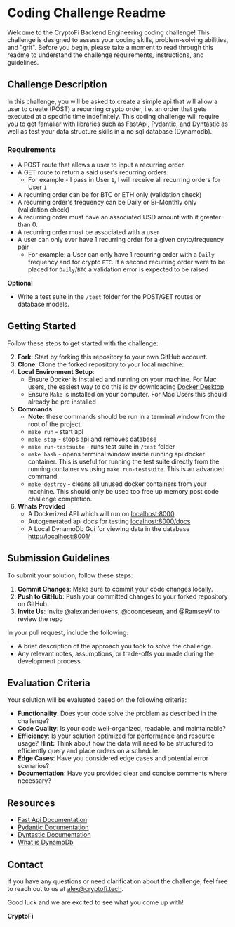 # Coding Challenge Readme

Welcome to the CryptoFi Backend Engineering coding challenge! This challenge is designed to assess your coding skills, problem-solving abilities, and "grit". Before you begin, please take a moment to read through this readme to understand the challenge requirements, instructions, and guidelines.

## Challenge Description

In this challenge, you will be asked to create a simple api that will allow a user to create (POST) a recurring crypto order, i.e. an order that gets executed at a specific time indefinitely. This coding challenge will require you to get famaliar with libraries such as FastApi, Pydantic, and Dyntastic as well as test your data structure skills in a no sql database (Dynamodb).

### Requirements
- A POST route that allows a user to input a recurring order. 
- A GET route to return a said user's recurring orders. 
  - For example - I pass in User `1`, I will receive all recurring orders for User `1`
- A recurring order can be for BTC or ETH only (validation check)
- A recurring order's frequency can be Daily or Bi-Monthly only (validation check)
- A recurring order must have an associated USD amount with it greater than 0.
- A recurring order must be associated with a user
- A user can only ever have 1 recurring order for a given cryto/frequency pair
  - For example: a User can only have 1 recurring order with a `Daily` frequency and for crypto `BTC`. If a second recurring order were to be placed for  `Daily`/`BTC` a validation error is expected to be raised

**Optional**
- Write a test suite in the `/test` folder for the POST/GET routes or database models.

## Getting Started

Follow these steps to get started with the challenge:

2. **Fork**: Start by forking this repository to your own GitHub account.
3. **Clone**: Clone the forked repository to your local machine:
4. **Local Environment Setup**:
   - Ensure Docker is installed and running on your machine. For Mac users, the easiest way to do this is by downloading [Docker Desktop](https://www.docker.com/products/docker-desktop/)
   - Ensure `Make` is installed on your computer. For Mac Users this should already be pre installed
5. **Commands**
   - **Note:** these commands should be run in a terminal window from the root of the project.
   - `make run` - start api
   - `make stop` - stops api and removes database
   - `make run-testsuite` - runs test suite in `/test` folder
   - `make bash` - opens terminal window inside running api docker container. This is useful for running the test suite directly from the running container vs using `make run-testsuite`. This is an advanced command.
   - `make destroy` - cleans all unused docker containers from your machine. This should only be used too free up memory post code challenge completion.
6. **Whats Provided**
   - A Dockerized API which will run on [localhost:8000](http://localhost:8000)
   - Autogenerated api docs for testing [localhost:8000/docs](http://localhost:8000/docs)
   - A Local DynamoDb Gui for viewing data in the database [http://localhost:8001/](http://localhost:8001/)

## Submission Guidelines

To submit your solution, follow these steps:

1. **Commit Changes**: Make sure to commit your code changes locally.
2. **Push to GitHub**: Push your committed changes to your forked repository on GitHub.
3. **Invite Us**: Invite @alexanderlukens, @cooncesean, and @RamseyV to review the repo

In your pull request, include the following:

- A brief description of the approach you took to solve the challenge.
- Any relevant notes, assumptions, or trade-offs you made during the development process.

## Evaluation Criteria

Your solution will be evaluated based on the following criteria:

- **Functionality**: Does your code solve the problem as described in the challenge?
- **Code Quality**: Is your code well-organized, readable, and maintainable?
- **Efficiency**: Is your solution optimized for performance and resource usage? **Hint:** Think about how the data will need to be structured to efficiently query and place orders on a schedule.
- **Edge Cases**: Have you considered edge cases and potential error scenarios?
- **Documentation**: Have you provided clear and concise comments where necessary?

## Resources

- [Fast Api Documentation](https://fastapi.tiangolo.com/)
- [Pydantic Documentation](https://docs.pydantic.dev/latest/)
- [Dyntastic Documentation](https://github.com/nayaverdier/dyntastic)
- [What is DynamoDb](https://medium.com/swlh/what-is-dynamodb-fbb3f6d14f18)

## Contact

If you have any questions or need clarification about the challenge, feel free to reach out to us at [alex@cryptofi.tech](mailto:alex@cryptofi.tech).

Good luck and we are excited to see what you come up with!

**CryptoFi**
